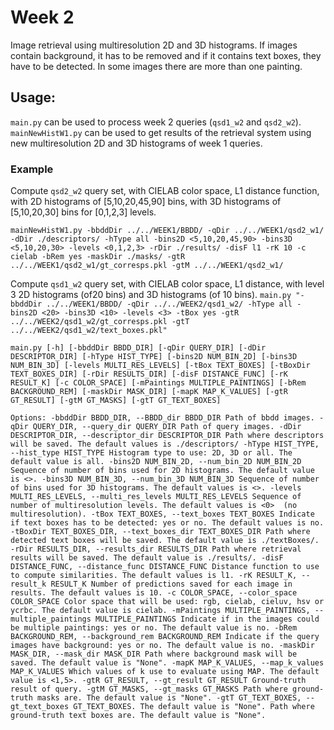 ﻿# Week 2

Image retrieval using multiresolution 2D and 3D histograms. If images contain background, it has to be removed and if it contains text boxes, they have to be detected. In some images there are more than one painting.

## Usage:
``main.py`` can be used to process week 2 queries (``qsd1_w2`` and ``qsd2_w2``). ``mainNewHistW1.py`` can be used to get results of the retrieval system using new multiresolution 2D and 3D histograms of week 1 queries.

### Example

Compute ``qsd2_w2`` query set, with CIELAB color space, L1 distance function, with 2D histograms of [5,10,20,45,90] bins, with 3D histograms of [5,10,20,30] bins for [0,1,2,3] levels.

``
mainNewHistW1.py -bbddDir ../../WEEK1/BBDD/ -qDir ../../WEEK1/qsd2_w1/ -dDir ./descriptors/ -hType all -bins2D <5,10,20,45,90> -bins3D <5,10,20,30> -levels <0,1,2,3> -rDir ./results/ -disF l1 -rK 10 -c cielab -bRem yes -maskDir ./masks/ -gtR ../../WEEK1/qsd2_w1/gt_corresps.pkl -gtM ../../WEEK1/qsd2_w1/
``

Compute ``qsd1_w2`` query set, with CIELAB color space, L1 distance, with level 3 2D histograms (of20 bins) and 3D histograms (of 10 bins).
``
main.py "-bbddDir ../../WEEK1/BBDD/ -qDir ../../WEEK2/qsd1_w2/ -hType all -bins2D <20> -bins3D <10> -levels <3> -tBox yes -gtR ../../WEEK2/qsd1_w2/gt_corresps.pkl -gtT ../../WEEK2/qsd1_w2/text_boxes.pkl"
``

``
 main.py [-h] [-bbddDir BBDD_DIR] [-qDir QUERY_DIR]
               [-dDir DESCRIPTOR_DIR] [-hType HIST_TYPE] [-bins2D NUM_BIN_2D]
               [-bins3D NUM_BIN_3D] [-levels MULTI_RES_LEVELS]
               [-tBox TEXT_BOXES] [-tBoxDir TEXT_BOXES_DIR]
               [-rDir RESULTS_DIR] [-disF DISTANCE_FUNC] [-rK RESULT_K]
               [-c COLOR_SPACE] [-mPaintings MULTIPLE_PAINTINGS]
               [-bRem BACKGROUND_REM] [-maskDir MASK_DIR] [-mapK MAP_K_VALUES]
               [-gtR GT_RESULT] [-gtM GT_MASKS] [-gtT GT_TEXT_BOXES]
``

``
Options:
  -bbddDir BBDD_DIR, --BBDD_dir BBDD_DIR
                        Path of bbdd images.
  -qDir QUERY_DIR, --query_dir QUERY_DIR
                        Path of query images.
  -dDir DESCRIPTOR_DIR, --descriptor_dir DESCRIPTOR_DIR
                        Path where descriptors will be saved. The default values is ./descriptors/
  -hType HIST_TYPE, --hist_type HIST_TYPE
                        Histogram type to use: 2D, 3D or all. The default value is all.
  -bins2D NUM_BIN_2D, --num_bin_2D NUM_BIN_2D
                        Sequence of number of bins used for 2D histograms. The default value is <>.
  -bins3D NUM_BIN_3D, --num_bin_3D NUM_BIN_3D
                        Sequence of number of bins used for 3D histograms. The default values is <>.
  -levels MULTI_RES_LEVELS, --multi_res_levels MULTI_RES_LEVELS
                        Sequence of number of multiresolution levels. The default values is <0>  (no multiresolution).
  -tBox TEXT_BOXES, --text_boxes TEXT_BOXES
                        Indicate if text boxes has to be detected: yes or no. The default values is no.
  -tBoxDir TEXT_BOXES_DIR, --text_boxes_dir TEXT_BOXES_DIR
                        Path where detected text boxes will be saved. The default value is ./textBoxes/.
  -rDir RESULTS_DIR, --results_dir RESULTS_DIR
                        Path where retrieval results will be saved. The default value is ./results/.
  -disF DISTANCE_FUNC, --distance_func DISTANCE_FUNC
                        Distance function to use to compute similarities. The default values is l1.
  -rK RESULT_K, --result_k RESULT_K
                        Number of predictions saved for each image in results. The default values is 10.
  -c COLOR_SPACE, --color_space COLOR_SPACE
                        Color space that will be used: rgb, cielab, cieluv, hsv or ycrbc. The default value is cielab.
  -mPaintings MULTIPLE_PAINTINGS, --multiple_paintings MULTIPLE_PAINTINGS
                        Indicate if in the images could be multiple paintings: yes or no. The default value is no.
  -bRem BACKGROUND_REM, --background_rem BACKGROUND_REM
                        Indicate if the query images have background: yes or no. The default value is no.
  -maskDir MASK_DIR, --mask_dir MASK_DIR
                        Path where background mask will be saved. The default value is "None".
  -mapK MAP_K_VALUES, --map_k_values MAP_K_VALUES
                        Which values of k use to evaluate using MAP. The default value is <1,5>.
  -gtR GT_RESULT, --gt_result GT_RESULT
                        Ground-truth result of query.
  -gtM GT_MASKS, --gt_masks GT_MASKS
                        Path where ground-truth masks are. The default value is "None".
  -gtT GT_TEXT_BOXES, --gt_text_boxes GT_TEXT_BOXES. The default value is "None".
                        Path where ground-truth text boxes are. The default value is "None".
``
